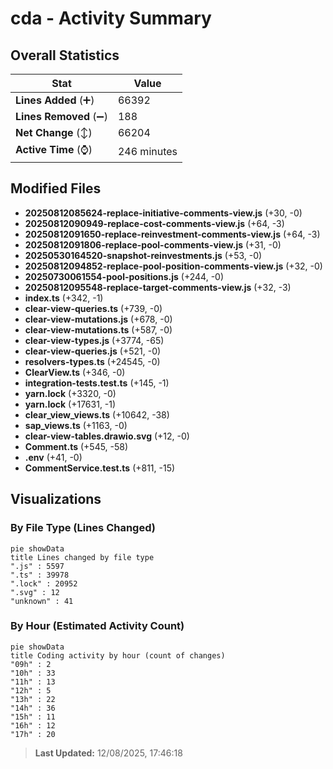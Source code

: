# cda - Activity Summary 

## Overall Statistics

| Stat                   | Value                                                             |
| ---------------------- | ----------------------------------------------------------------- |
| **Lines Added** (➕)   | 66392                                          |
| **Lines Removed** (➖) | 188                                        |
| **Net Change** (↕)    | 66204                |
| **Active Time** (⌚)   | 246 minutes |


## Modified Files
- **20250812085624-replace-initiative-comments-view.js** (+30, -0)
- **20250812090949-replace-cost-comments-view.js** (+64, -3)
- **20250812091650-replace-reinvestment-comments-view.js** (+64, -3)
- **20250812091806-replace-pool-comments-view.js** (+31, -0)
- **20250530164520-snapshot-reinvestments.js** (+53, -0)
- **20250812094852-replace-pool-position-comments-view.js** (+32, -0)
- **20250730061554-pool-positions.js** (+244, -0)
- **20250812095548-replace-target-comments-view.js** (+32, -3)
- **index.ts** (+342, -1)
- **clear-view-queries.ts** (+739, -0)
- **clear-view-mutations.js** (+678, -0)
- **clear-view-mutations.ts** (+587, -0)
- **clear-view-types.js** (+3774, -65)
- **clear-view-queries.js** (+521, -0)
- **resolvers-types.ts** (+24545, -0)
- **ClearView.ts** (+346, -0)
- **integration-tests.test.ts** (+145, -1)
- **yarn.lock** (+3320, -0)
- **yarn.lock** (+17631, -1)
- **clear_view_views.ts** (+10642, -38)
- **sap_views.ts** (+1163, -0)
- **clear-view-tables.drawio.svg** (+12, -0)
- **Comment.ts** (+545, -58)
- **.env** (+41, -0)
- **CommentService.test.ts** (+811, -15)

## Visualizations

### By File Type (Lines Changed)

```mermaid
pie showData
title Lines changed by file type
".js" : 5597
".ts" : 39978
".lock" : 20952
".svg" : 12
"unknown" : 41
```

### By Hour (Estimated Activity Count)

```mermaid
pie showData
title Coding activity by hour (count of changes)
"09h" : 2
"10h" : 33
"11h" : 13
"12h" : 5
"13h" : 22
"14h" : 36
"15h" : 11
"16h" : 12
"17h" : 20
```


> **Last Updated:** 12/08/2025, 17:46:18